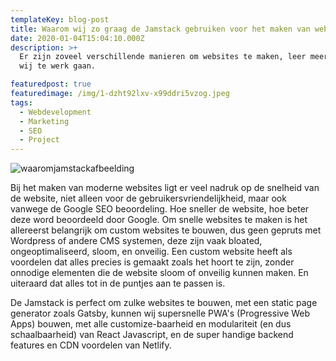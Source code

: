 ```yaml
---
templateKey: blog-post
title: Waarom wij zo graag de Jamstack gebruiken voor het maken van websites
date: 2020-01-04T15:04:10.000Z
description: >+
  Er zijn zoveel verschillende manieren om websites te maken, leer meer over hoe
  wij te werk gaan.

featuredpost: true
featuredimage: /img/1-dzht92lxv-x99ddri5vzog.jpeg
tags:
  - Webdevelopment
  - Marketing
  - SEO
  - Project
---
```



![](/img/jamstack-delivers-v1.png "waaromjamstackafbeelding")

Bij het maken van moderne websites ligt er veel nadruk op de snelheid van de website, niet alleen voor de gebruikersvriendelijkheid, maar ook vanwege de Google SEO beoordeling. Hoe sneller de website, hoe beter deze word beoordeeld door Google. Om snelle websites te maken is het allereerst belangrijk om custom websites te bouwen, dus geen gepruts met Wordpress of andere CMS systemen, deze zijn vaak bloated, ongeoptimaliseerd, sloom, en onveilig. Een custom website heeft als voordelen dat alles precies is gemaakt zoals het hoort te zijn, zonder onnodige elementen die de website sloom of onveilig kunnen maken. En uiteraard dat alles tot in de puntjes aan te passen is.

De Jamstack is perfect om zulke websites te bouwen, met een static page generator zoals Gatsby, kunnen wij supersnelle PWA's (Progressive Web Apps) bouwen, met alle customize-baarheid en modulariteit (en dus schaalbaarheid) van React Javascript, en de super handige backend features en CDN voordelen van Netlify.